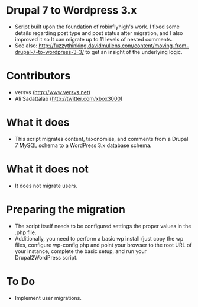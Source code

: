 Drupal 7 to Wordpress 3.x
=======

* Script built upon the foundation of robinflyhigh's work. I fixed some details regarding post type and post status after migration, and I also improved it so It can migrate up to 11 levels of nested comments.
* See also: http://fuzzythinking.davidmullens.com/content/moving-from-drupal-7-to-wordpress-3-3/ to get an insight of the underlying logic.

Contributors
=======

* versvs (http://www.versvs.net)
* Ali Sadattalab (http://twitter.com/xbox3000)

What it does
=======

* This script migrates content, taxonomies, and comments from a Drupal 7 MySQL schema to a WordPress 3.x database schema.

What it does not
=======

* It does not migrate users.


Preparing the migration
=======

* The script itself needs to be configured settings the proper values in the .php file.
* Additionally, you need to perform a basic wp install (just copy the wp files, configure wp-config.php and point your browser to the root URL of your instance, complete the basic setup, and run your Drupal2WordPress script.


To Do
=======

* Implement user migrations.
